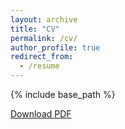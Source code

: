 ```yaml
---
layout: archive
title: "CV"
permalink: /cv/
author_profile: true
redirect_from:
  - /resume
---
```


{% include base_path %}

[Download PDF](Resume_KritiBhattarai_site.pdf)
<!--
Education
======
* Ph.D. in Computer Science, Washington University in St.Louis, McKelvey School of Engineering, 2024 (expected)
* B.S. in Computer Science, Westminster College, 2015

Research experience
======
* Washington University in St.Louis, MO
  * Graduate Research Assistant (Aug 2018 - Present)
* Westminster College, MO
  * Summer Research Assistant (May 2015 - Aug 2015)
 
Working Paper
======
  <ul>  
  {% for post in site.publications %}
    {% include archive-single-cv.html %}
  {% endfor %}</ul>
  
  

 
Teaching
======
  <ul>{% for post in site.teaching %}
    {% include archive-single-cv.html %}
  {% endfor %}</ul> 


* Duties included: Tagging issues
  * Supervisor: Professor Git

* Fall 2015: Research Assistant
  * Github University
  * Duties included: Merging pull requests
  * Supervisor: Professor Hub

Skills
======
* Skill 1
* Skill 2
  * Sub-skill 2.1
  * Sub-skill 2.2
  * Sub-skill 2.3
* Skill 3


  
Talks
======
  <ul>{% for post in site.talks %}
    {% include archive-single-talk-cv.html %}
  {% endfor %}</ul>
  

  
Service and leadership
======
* Currently signed in to 43 different slack teams
-->
